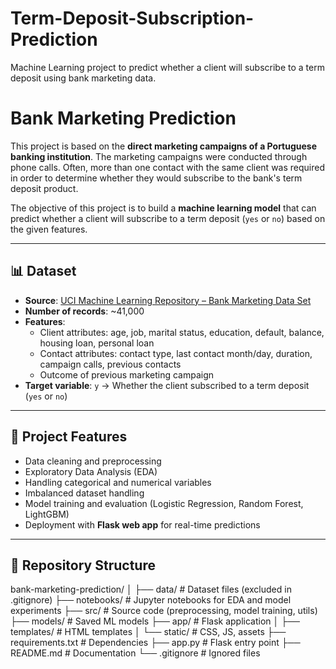 # Term-Deposit-Subscription-Prediction
Machine Learning project to predict whether a client will subscribe to a term deposit using bank marketing data.

# Bank Marketing Prediction

This project is based on the **direct marketing campaigns of a Portuguese banking institution**. The marketing campaigns were conducted through phone calls. Often, more than one contact with the same client was required in order to determine whether they would subscribe to the bank's term deposit product.

The objective of this project is to build a **machine learning model** that can predict whether a client will subscribe to a term deposit (`yes` or `no`) based on the given features.

---

## 📊 Dataset

- **Source**: [UCI Machine Learning Repository – Bank Marketing Data Set](https://archive.ics.uci.edu/ml/datasets/bank+marketing)  
- **Number of records**: ~41,000  
- **Features**:  
  - Client attributes: age, job, marital status, education, default, balance, housing loan, personal loan  
  - Contact attributes: contact type, last contact month/day, duration, campaign calls, previous contacts  
  - Outcome of previous marketing campaign  
- **Target variable**: `y` → Whether the client subscribed to a term deposit (`yes` or `no`)

---

## 🚀 Project Features
- Data cleaning and preprocessing  
- Exploratory Data Analysis (EDA)  
- Handling categorical and numerical variables  
- Imbalanced dataset handling  
- Model training and evaluation (Logistic Regression, Random Forest, LightGBM)  
- Deployment with **Flask web app** for real-time predictions  

---

## 📂 Repository Structure
bank-marketing-prediction/
│
├── data/ # Dataset files (excluded in .gitignore)
├── notebooks/ # Jupyter notebooks for EDA and model experiments
├── src/ # Source code (preprocessing, model training, utils)
├── models/ # Saved ML models
├── app/ # Flask application
│ ├── templates/ # HTML templates
│ └── static/ # CSS, JS, assets
├── requirements.txt # Dependencies
├── app.py # Flask entry point
├── README.md # Documentation
└── .gitignore # Ignored files
